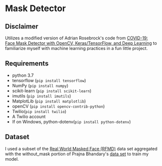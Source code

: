 # Mask Detector

## Disclaimer
Utilizes a modified version of Adrian Rosebrock's code from [COVID-19: Face Mask Detector with OpenCV, Keras/TensorFlow, and Deep Learning](https://www.pyimagesearch.com/2020/05/04/covid-19-face-mask-detector-with-opencv-keras-tensorflow-and-deep-learning/) to familiarize myself with machine learning practices in a fun little project.

## Requirements
* python 3.7
* tensorflow (`pip install tensorflow`)
* NumPy (`pip install numpy`)
* scikit-learn (`pip install scikit-learn`)
* imutils (`pip install imutils`)
* MatplotLib (`pip install matplotlib`)
* openCV (`pip install opencv-contrib-python`)
* Twilio(`pip install twilio`)
* A Twilio account
* If on Windows, python-dotenv(`pip install python-dotenv`)

## Dataset
I used a subset of the [Real World Masked Face (RFMD)](https://github.com/X-zhangyang/Real-World-Masked-Face-Dataset) data set aggregated with the without_mask portion of Prajna Bhandary's [data set](https://github.com/prajnasb/observations/tree/master/experiements/data) to train my model.

